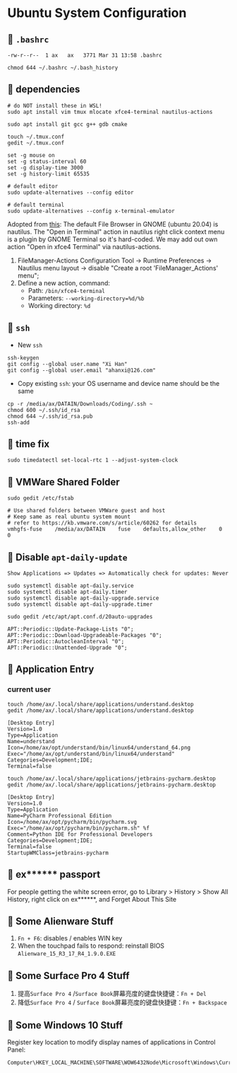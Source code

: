 # Ubuntu System Configuration






## 🌱 `.bashrc` 

```
-rw-r--r--  1 ax   ax   3771 Mar 31 13:58 .bashrc
```

```
chmod 644 ~/.bashrc ~/.bash_history
```






## 🌱 dependencies

```
# do NOT install these in WSL! 
sudo apt install vim tmux mlocate xfce4-terminal nautilus-actions

sudo apt install git gcc g++ gdb cmake

touch ~/.tmux.conf
gedit ~/.tmux.conf

set -g mouse on
set -g status-interval 60
set -g display-time 3000
set -g history-limit 65535

# default editor
sudo update-alternatives --config editor

# default terminal 
sudo update-alternatives --config x-terminal-emulator
```

Adopted from [this](https://askubuntu.com/questions/76712/setting-nautilus-open-terminal-to-launch-terminator-rather-than-gnome-terminal):
The default File Browser in GNOME (ubuntu 20.04) is nautilus. 
The "Open in Terminal" action in nautilus right click context menu is a plugin by GNOME Terminal so it's hard-coded. 
We may add out own action "Open in xfce4 Terminal" via nautilus-actions. 

1. FileManager-Actions Configuration Tool -> Runtime Preferences -> Nautilus menu layout -> disable "Create a root 'FileManager_Actions' menu"; 
2. Define a new action, command: 
    - Path: `/bin/xfce4-terminal`
    - Parameters: `--working-directory=%d/%b`
    - Working directory: `%d`






## 🌱 `ssh`

- New `ssh`
```
ssh-keygen
git config --global user.name "Xi Han"
git config --global user.email "ahanxi@126.com"
```
- Copy existing `ssh`: your OS username and device name should be the same
```
cp -r /media/ax/DATAIN/Downloads/Coding/.ssh ~
chmod 600 ~/.ssh/id_rsa
chmod 644 ~/.ssh/id_rsa.pub
ssh-add
```






## 🌱 time fix

```
sudo timedatectl set-local-rtc 1 --adjust-system-clock
```






## 🌱 VMWare Shared Folder

```
sudo gedit /etc/fstab

# Use shared folders between VMWare guest and host
# Keep same as real ubuntu system mount 
# refer to https://kb.vmware.com/s/article/60262 for details
vmhgfs-fuse    /media/ax/DATAIN    fuse    defaults,allow_other    0    0
```






## 🌱 Disable `apt-daily-update`

```
Show Applications => Updates => Automatically check for updates: Never

sudo systemctl disable apt-daily.service
sudo systemctl disable apt-daily.timer
sudo systemctl disable apt-daily-upgrade.service
sudo systemctl disable apt-daily-upgrade.timer

sudo gedit /etc/apt/apt.conf.d/20auto-upgrades

APT::Periodic::Update-Package-Lists "0";
APT::Periodic::Download-Upgradeable-Packages "0";
APT::Periodic::AutocleanInterval "0";
APT::Periodic::Unattended-Upgrade "0";
```






## 🌱 Application Entry

### current user

```    
touch /home/ax/.local/share/applications/understand.desktop
gedit /home/ax/.local/share/applications/understand.desktop

[Desktop Entry]
Version=1.0
Type=Application
Name=understand
Icon=/home/ax/opt/understand/bin/linux64/understand_64.png
Exec="/home/ax/opt/understand/bin/linux64/understand"
Categories=Development;IDE;
Terminal=false

touch /home/ax/.local/share/applications/jetbrains-pycharm.desktop
gedit /home/ax/.local/share/applications/jetbrains-pycharm.desktop

[Desktop Entry]
Version=1.0
Type=Application
Name=PyCharm Professional Edition
Icon=/home/ax/opt/pycharm/bin/pycharm.svg
Exec="/home/ax/opt/pycharm/bin/pycharm.sh" %f
Comment=Python IDE for Professional Developers
Categories=Development;IDE;
Terminal=false
StartupWMClass=jetbrains-pycharm
```






## 🌱 ex****** passport

For people getting the white screen error, go to Library > History > Show All History, right click on ex******, and Forget About This Site






## 🌱 Some Alienware Stuff

1. `Fn + F6`: disables / enables WIN key
2. When the touchpad fails to respond: reinstall BIOS `Alienware_15_R3_17_R4_1.9.0.EXE`






## 🌱 Some Surface Pro 4 Stuff

1. 提高`Surface Pro 4`  /`Surface Book`屏幕亮度的键盘快捷键：`Fn + Del`
2. 降低`Surface Pro 4` / `Surface Book`屏幕亮度的键盘快捷键：`Fn + Backspace`






## 🌱 Some Windows 10 Stuff

Register key location to modify display names of applications in Control Panel: 
```
Computer\HKEY_LOCAL_MACHINE\SOFTWARE\WOW6432Node\Microsoft\Windows\CurrentVersion\Uninstall
```
